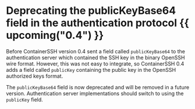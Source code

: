 <h1>Deprecating the publicKeyBase64 field in the authentication protocol {{ upcoming("0.4") }}</h1>

Before ContainerSSH version 0.4 sent a field called `publicKeyBase64` to the authentication server which contained the SSH key in the binary OpenSSH wire format. However, this was not easy to integrate, so ContainerSSH 0.4 adds a field called `publicKey` containing the public key in the OpenSSH authorized keys format.

The `publicKeyBase64` field is now deprecated and will be removed in a future version. Authentication server implementations should switch to using the `publicKey` field.